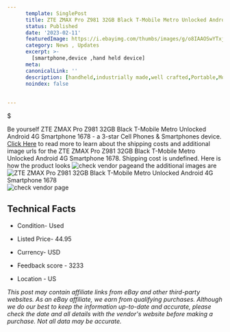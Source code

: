 ```yaml
---
      template: SinglePost
      title: ZTE ZMAX Pro Z981 32GB Black T-Mobile Metro Unlocked Android 4G Smartphone 1678
      status: Published
      date: '2023-02-11'
      featuredImage: https://i.ebayimg.com/thumbs/images/g/o8IAAOSwYTxjuOah/s-l225.jpg
      category: News , Updates
      excerpt: >-
        [smartphone,device ,hand held device]
      meta:
      canonicalLink: ''
      description: [handheld,industrially made,well crafted,Portable,Mobile,Compact,Convenient,Lightweight,Maneuverable,Man-portable,Miniature,Carriable,Hand-held,Light,Holdable,Transportable,Mobile device,Pocket-sized,On-the-go,Wireless,Cordless,Compact size,Convenient size, smartphone,device ,hand held device]
      noindex: false
      
        
---
```

$

Be yourself ZTE ZMAX Pro Z981 32GB Black T-Mobile Metro Unlocked Android 4G Smartphone 1678 - a 3-star Cell Phones & Smartphones device. [Click Here](https://www.ebay.com/itm/175563911893?hash=item28e06cb2d5%3Ag%3Ao8IAAOSwYTxjuOah&mkevt=1&mkcid=1&mkrid=711-53200-19255-0&campid=%253CePNCampaignId%253E&customid=%253CreferenceId%253E&toolid=10049) to read more to learn about the shipping costs and additional image urls for the ZTE ZMAX Pro Z981 32GB Black T-Mobile Metro Unlocked Android 4G Smartphone 1678. Shipping cost is undefined. Here is how the product looks ![check vendor page](https://i.ebayimg.com/thumbs/images/g/o8IAAOSwYTxjuOah/s-l225.jpg)and the additional images are![ZTE ZMAX Pro Z981 32GB Black T-Mobile Metro Unlocked Android 4G Smartphone 1678](https://i.ebayimg.com/images/g/o8IAAOSwYTxjuOah/s-l1200.jpg)![check vendor page](https://origin-galleryplus.ebayimg.com/ws/web/175563911893_2_0_1/225x225.jpg,https://origin-galleryplus.ebayimg.com/ws/web/175563911893_3_0_1/225x225.jpg,https://origin-galleryplus.ebayimg.com/ws/web/175563911893_4_0_1/225x225.jpg,https://origin-galleryplus.ebayimg.com/ws/web/175563911893_5_0_1/225x225.jpg,https://origin-galleryplus.ebayimg.com/ws/web/175563911893_6_0_1/225x225.jpg,https://origin-galleryplus.ebayimg.com/ws/web/175563911893_7_0_1/225x225.jpg,https://origin-galleryplus.ebayimg.com/ws/web/175563911893_8_0_1/225x225.jpg,https://origin-galleryplus.ebayimg.com/ws/web/175563911893_9_0_1/225x225.jpg,https://origin-galleryplus.ebayimg.com/ws/web/175563911893_10_0_1/225x225.jpg)



 ## Technical Facts 



     
      

 - Condition- Used 


      

 - Listed Price- 44.95 


      

 - Currency- USD 


      

 - Feedback score - 3233 


      

 - Location - US 


      
      

 *_This post may contain affiliate links from eBay and other third-party websites. As an eBay affiliate, we earn from qualifying purchases. Although we do our best to keep the information up-to-date and accurate, please check the date and all details with the vendor's website before making a purchase. Not all data may be accurate._*






